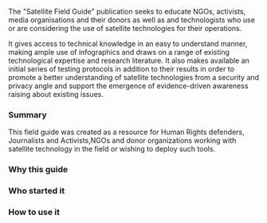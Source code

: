 The "Satellite Field Guide" publication seeks to educate NGOs, activists, media organisations and their donors as well as and technologists who use or are considering the use of satellite technologies for their operations.

It gives access to technical knowledge in an easy to understand manner, making ample use of infographics and draws on a range of existing technological expertise and research literature. It also makes available an initial series of testing protocols in addition to their results in order to promote a better understanding of satellite technologies from a security and privacy angle and support the emergence of evidence-driven awareness raising about existing issues.

### Summary

This field guide was created as a resource for Human Rights defenders, Journalists and Activists,NGOs and donor organizations working with satellite technology in the field or wishing to deploy such tools.

### Why this guide

### Who started it

### How to use it
